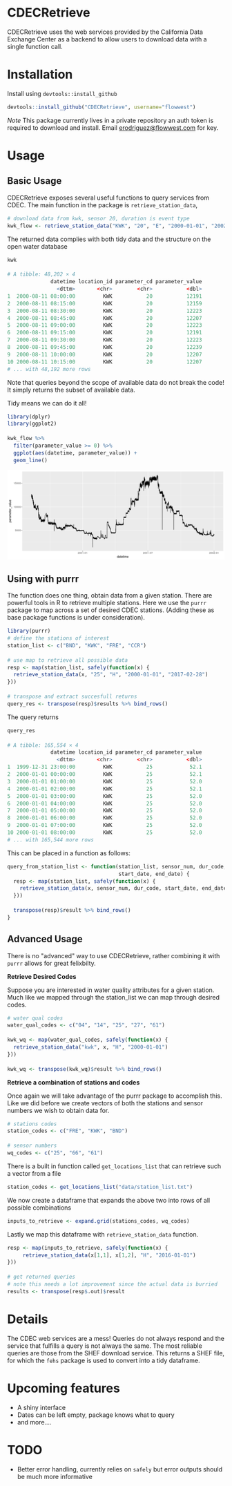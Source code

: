 # CDECRetrieve

CDECRetrieve uses the web services provided by the California Data Exchange Center
as a backend to allow users to download data with a single function call. 

# Installation 

Install using `devtools::install_github` 

```r 
devtools::install_github("CDECRetrieve", username="flowwest")
```

*Note* This package currently lives in a private repository an auth token is required
to download and install. Email erodriguez@flowwest.com for key. 

# Usage 

## Basic Usage 

CDECRetrieve exposes several useful functions to query services from CDEC. 
The main function in the package is `retrieve_station_data`, 

```r 
# download data from kwk, sensor 20, duration is event type
kwk_flow <- retrieve_station_data("KWK", "20", "E", "2000-01-01", "2002-01-01")
```

The returned data complies with both tidy data and the structure on the open 
water database 

```r
kwk 

# A tibble: 48,202 × 4
              datetime location_id parameter_cd parameter_value
                <dttm>       <chr>        <chr>           <dbl>
1  2000-08-11 08:00:00         KWK           20           12191
2  2000-08-11 08:15:00         KWK           20           12159
3  2000-08-11 08:30:00         KWK           20           12223
4  2000-08-11 08:45:00         KWK           20           12207
5  2000-08-11 09:00:00         KWK           20           12223
6  2000-08-11 09:15:00         KWK           20           12191
7  2000-08-11 09:30:00         KWK           20           12223
8  2000-08-11 09:45:00         KWK           20           12239
9  2000-08-11 10:00:00         KWK           20           12207
10 2000-08-11 10:15:00         KWK           20           12207
# ... with 48,192 more rows
```

Note that queries beyond the scope of available data do not break the code! It 
simply returns the subset of available data. 

Tidy means we can do it all! 

```r 
library(dplyr)
library(ggplot2)

kwk_flow %>% 
  filter(parameter_value >= 0) %>% 
  ggplot(aes(datetime, parameter_value)) + 
  geom_line()
```

![kwk](images/kwk_flow_ts.png)

## Using with purrr

The function does one thing, obtain data from a given station. There are powerful 
tools in R to retrieve multiple stations. Here we use the `purrr` package to map 
across a set of desired CDEC stations. (Adding these as base package functions is
under consideration).

```r
library(purrr)
# define the stations of interest
station_list <- c("BND", "KWK", "FRE", "CCR")

# use map to retrieve all possible data
resp <- map(station_list, safely(function(x) {
  retrieve_station_data(x, "25", "H", "2000-01-01", "2017-02-28")
}))

# transpose and extract succesfull returns 
query_res <- transpose(resp)$results %>% bind_rows()
```

The query returns 

```r
query_res

# A tibble: 165,554 × 4
              datetime location_id parameter_cd parameter_value
                <dttm>       <chr>        <chr>           <dbl>
1  1999-12-31 23:00:00         KWK           25            52.1
2  2000-01-01 00:00:00         KWK           25            52.1
3  2000-01-01 01:00:00         KWK           25            52.0
4  2000-01-01 02:00:00         KWK           25            52.1
5  2000-01-01 03:00:00         KWK           25            52.0
6  2000-01-01 04:00:00         KWK           25            52.0
7  2000-01-01 05:00:00         KWK           25            52.0
8  2000-01-01 06:00:00         KWK           25            52.0
9  2000-01-01 07:00:00         KWK           25            52.0
10 2000-01-01 08:00:00         KWK           25            52.0
# ... with 165,544 more rows
```

This can be placed in a function as follows: 

```r 
query_from_station_list <- function(station_list, sensor_num, dur_code, 
                                    start_date, end_date) {
  resp <- map(station_list, safely(function(x) {
    retrieve_station_data(x, sensor_num, dur_code, start_date, end_date)
  }))
  
  transpose(resp)$result %>% bind_rows()
}
```

## Advanced Usage 

There is no "advanced" way to use CDECRetrieve, rather combining it with `purrr`
allows for great felixbilty. 

**Retrieve Desired Codes** 

Suppose you are interested in water quality attributes for a given station. Much like
we mapped through the station_list we can map through desired codes. 

```r
# water qual codes 
water_qual_codes <- c("04", "14", "25", "27", "61")

kwk_wq <- map(water_qual_codes, safely(function(x) {
  retrieve_station_data("kwk", x, "H", "2000-01-01")
}))

kwk_wq <- transpose(kwk_wq)$result %>% bind_rows()
```

**Retrieve a combination of stations and codes**

Once again we will take advantage of the purrr package to accomplish this.
Like we did before we create vectors of both the stations and sensor numbers
we wish to obtain data for.

```r
# stations codes
station_codes <- c("FRE", "KWK", "BND")

# sensor numbers
wq_codes <- c("25", "66", "61")
```

There is a built in function called `get_locations_list` that can retrieve
such a vector from a file

```r
station_codes <- get_locations_list("data/station_list.txt")
```

We now create a dataframe that expands the above two into rows of all
possible combinations

```r
inputs_to_retrieve <- expand.grid(stations_codes, wq_codes)
```

Lastly we map this dataframe with `retrieve_station_data` function.

```r
resp <- map(inputs_to_retrieve, safely(function(x) {
     retrieve_station_data(x[1,1], x[1,2], "H", "2016-01-01")
}))

# get returned queries
# note this needs a lot improvement since the actual data is burried
results <- transpose(resp$.out)$result
```


# Details 

The CDEC web services are a mess! Queries do not always respond and the service 
that fulfills a query is not always the same. The most reliable queries are those
from the SHEF download service. This returns a SHEF file, for which the `fehs` 
package is used to convert into a tidy dataframe. 

# Upcoming features

* A shiny interface 
* Dates can be left empty, package knows what to query 
* and more....

# TODO 

* Better error handling, currently relies on `safely` but error outputs should be 
much more informative 









